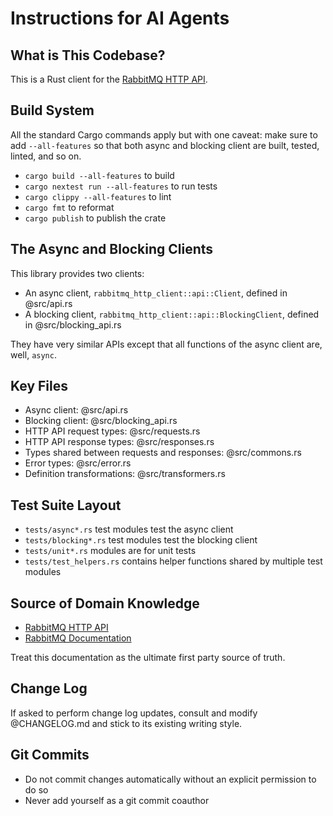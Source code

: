 # Instructions for AI Agents

## What is This Codebase?

This is a Rust client for the [RabbitMQ HTTP API](https://www.rabbitmq.com/docs/http-api-reference).

## Build System

All the standard Cargo commands apply but with one caveat: make sure to add `--all-features` so that
both async and blocking client are built, tested, linted, and so on.

 * `cargo build --all-features` to build
 * `cargo nextest run --all-features` to run tests
 * `cargo clippy --all-features` to lint
 * `cargo fmt` to reformat
 * `cargo publish` to publish the crate

## The Async and Blocking Clients

This library provides two clients:

 * An async client, `rabbitmq_http_client::api::Client`, defined in @src/api.rs
 * A blocking client, `rabbitmq_http_client::api::BlockingClient`, defined in @src/blocking_api.rs

They have very similar APIs except that all functions of the async client are, well, `async`.

## Key Files

 * Async client: @src/api.rs
 * Blocking client: @src/blocking_api.rs
 * HTTP API request types: @src/requests.rs
 * HTTP API response types: @src/responses.rs
 * Types shared between requests and responses: @src/commons.rs
 * Error types: @src/error.rs
 * Definition transformations: @src/transformers.rs

## Test Suite Layout

 * `tests/async*.rs` test modules test the async client
 * `tests/blocking*.rs` test modules test the blocking client
 * `tests/unit*.rs` modules are for unit tests
 * `tests/test_helpers.rs` contains helper functions shared by multiple test modules

## Source of Domain Knowledge

 * [RabbitMQ HTTP API](https://www.rabbitmq.com/docs/http-api-reference)
 * [RabbitMQ Documentation](https://www.rabbitmq.com/docs/)

Treat this documentation as the ultimate first party source of truth.

## Change Log

If asked to perform change log updates, consult and modify @CHANGELOG.md and stick to its
existing writing style.

## Git Commits

 * Do not commit changes automatically without an explicit permission to do so
 * Never add yourself as a git commit coauthor
